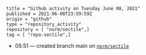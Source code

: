```
title = "Github activity on Tuesday June 08, 2021"
published = 2021-06-08T23:59:59Z
origin = "github"
type = "repository_activity"
repository = [ "norm/sectile",]
tag = [ "repo-sectile",]
```

* 05:51 — created branch main on [`norm/sectile`](https://github.com/norm/sectile)
